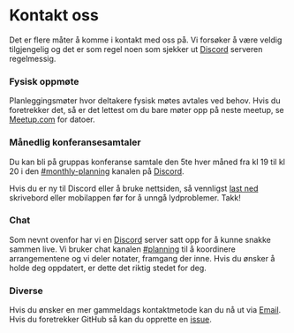 # Kontakt oss

Det er flere måter å komme i kontakt med oss på. Vi forsøker å være veldig tilgjengelig og det er som regel noen som sjekker ut [Discord][0] serveren regelmessig.

### Fysisk oppmøte

Planleggingsmøter hvor deltakere fysisk møtes avtales ved behov. Hvis du foretrekker det, så er det lettest om du bare møter opp på neste meetup, se [Meetup.com][2] for datoer.

### Månedlig konferansesamtaler

Du kan bli på gruppas konferanse samtale den 5te hver måned fra kl 19 til kl 20 i den  [#monthly-planning][0] kanalen på [Discord][0].

Hvis du er ny til Discord eller å bruke nettsiden, så vennligst [last ned][5] skrivebord
eller mobilappen før for å unngå lydproblemer. Takk!

### Chat

Som nevnt ovenfor har vi en [Discord][0] server satt opp for å kunne snakke sammen live.
Vi bruker chat kanalen [#planning][8] til å koordinere arrangementene og vi deler notater, framgang der inne. Hvis du ønsker å holde deg oppdatert, er dette det riktig stedet for deg.

### Diverse

Hvis du ønsker en mer gammeldags kontaktmetode kan du nå ut via [Email](mailto:alexander@alemayhu.com?subject=JAMstack-Oslo).
Hvis du foretrekker GitHub så kan du opprette en [issue](https://github.com/JAMstack-Oslo/org-website/issues).

[0]: https://discord.gg/rE3pcSwcid=YWxlbWF5aHUuY29tX2tzaGxxbHFsZjdmYTlnbjZjZWRqY2NsZzRjQGdyb3VwLmNhbGVuZGFyLmdvb2dsZS5jb20
[2]: https://www.meetup.com/JAMstack-Oslo/
[5]: https://discordapp.com/download
[8]: https://discord.gg/vtnng5g
